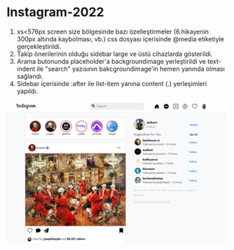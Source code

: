 # Instagram-2022
1) xs<576px screen size bölgesinde bazı özelleştirmeler (6.hikayenin 300px altında kaybolması, vb.) css dosyası içerisinde @media etiketiyle gerçekleştirildi.
2) Takip önerilerinin olduğu sidebar large ve üstü cihazlarda gösterildi.
3) Arama butonunda placeholder'a backgroundimage yerleştirildi ve text-indent ile "search" yazısının bakcgroundimage'in hemen yanında olması sağlandı.
4) Sidebar içerisinde :after ile list-item yanına content (.) yerleşimleri yapıldı.


<img src="./Instagram 2022.png"  />

